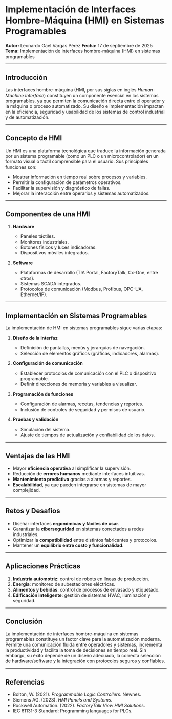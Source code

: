 # Implementación de Interfaces Hombre-Máquina (HMI) en Sistemas Programables

**Autor:** Leonardo Gael Vargas Pérez
**Fecha:** 17 de septiembre de 2025
**Tema:** Implementación de interfaces hombre-máquina (HMI) en sistemas programables

---

## Introducción

Las interfaces hombre-máquina (HMI, por sus siglas en inglés *Human-Machine Interface*) constituyen un componente esencial en los sistemas programables, ya que permiten la comunicación directa entre el operador y la máquina o proceso automatizado. Su diseño e implementación impactan en la eficiencia, seguridad y usabilidad de los sistemas de control industrial y de automatización.

---

## Concepto de HMI

Un HMI es una plataforma tecnológica que traduce la información generada por un sistema programable (como un PLC o un microcontrolador) en un formato visual o táctil comprensible para el usuario.
Sus principales funciones son:

* Mostrar información en tiempo real sobre procesos y variables.
* Permitir la configuración de parámetros operativos.
* Facilitar la supervisión y diagnóstico de fallas.
* Mejorar la interacción entre operarios y sistemas automatizados.

---

## Componentes de una HMI

1. **Hardware**

   * Paneles táctiles.
   * Monitores industriales.
   * Botones físicos y luces indicadoras.
   * Dispositivos móviles integrados.

2. **Software**

   * Plataformas de desarrollo (TIA Portal, FactoryTalk, Cx-One, entre otros).
   * Sistemas SCADA integrados.
   * Protocolos de comunicación (Modbus, Profibus, OPC-UA, Ethernet/IP).

---

## Implementación en Sistemas Programables

La implementación de HMI en sistemas programables sigue varias etapas:

1. **Diseño de la interfaz**

   * Definición de pantallas, menús y jerarquías de navegación.
   * Selección de elementos gráficos (gráficas, indicadores, alarmas).

2. **Configuración de comunicación**

   * Establecer protocolos de comunicación con el PLC o dispositivo programable.
   * Definir direcciones de memoria y variables a visualizar.

3. **Programación de funciones**

   * Configuración de alarmas, recetas, tendencias y reportes.
   * Inclusión de controles de seguridad y permisos de usuario.

4. **Pruebas y validación**

   * Simulación del sistema.
   * Ajuste de tiempos de actualización y confiabilidad de los datos.

---

## Ventajas de las HMI

* Mayor **eficiencia operativa** al simplificar la supervisión.
* Reducción de **errores humanos** mediante interfaces intuitivas.
* **Mantenimiento predictivo** gracias a alarmas y reportes.
* **Escalabilidad**, ya que pueden integrarse en sistemas de mayor complejidad.

---

## Retos y Desafíos

* Diseñar interfaces **ergonómicas y fáciles de usar**.
* Garantizar la **ciberseguridad** en sistemas conectados a redes industriales.
* Optimizar la **compatibilidad** entre distintos fabricantes y protocolos.
* Mantener un **equilibrio entre costo y funcionalidad**.

---

## Aplicaciones Prácticas

1. **Industria automotriz**: control de robots en líneas de producción.
2. **Energía**: monitoreo de subestaciones eléctricas.
3. **Alimentos y bebidas**: control de procesos de envasado y etiquetado.
4. **Edificación inteligente**: gestión de sistemas HVAC, iluminación y seguridad.

---

## Conclusión

La implementación de interfaces hombre-máquina en sistemas programables constituye un factor clave para la automatización moderna. Permite una comunicación fluida entre operadores y sistemas, incrementa la productividad y facilita la toma de decisiones en tiempo real. Sin embargo, su éxito depende de un diseño adecuado, la correcta selección de hardware/software y la integración con protocolos seguros y confiables.

---

## Referencias

* Bolton, W. (2021). *Programmable Logic Controllers*. Newnes.
* Siemens AG. (2023). *HMI Panels and Systems*.
* Rockwell Automation. (2022). *FactoryTalk View HMI Solutions*.
* IEC 61131-3 Standard: Programming languages for PLCs.
